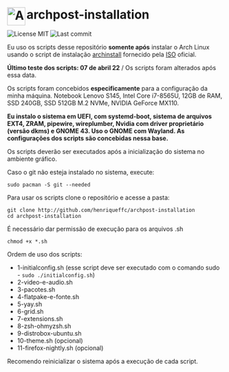 # <img align="left" alt="Arch Linux" width="42px" src="https://cdn.jsdelivr.net/npm/simple-icons@6.23.0/icons/archlinux.svg" /> archpost-installation

[<img align="left" alt="License MIT" src="https://img.shields.io/github/license/henriqueffc/archpost-installation?style=flat-square" />](https://github.com/henriqueffc/archpost-installation/blob/main/LICENSE)
<img align="left" alt="Last commit" src="https://img.shields.io/github/last-commit/henriqueffc/archpost-installation?style=flat-square" /> <br>

Eu uso os scripts desse repositório **somente após** instalar o Arch Linux usando o script de instalação [archinstall](https://github.com/archlinux/archinstall) fornecido pela [ISO](https://archlinux.org/download/) oficial.

**Último teste dos scripts: 07 de abril 22** / Os scripts foram alterados após essa data.

Os scripts foram concebidos **especificamente** para a configuração da minha máquina. Notebook Lenovo S145, Intel Core i7-8565U, 12GB de RAM, SSD 240GB, SSD 512GB M.2 NVMe, NVIDIA GeForce MX110.

**Eu instalo o sistema em UEFI, com systemd-boot, sistema de arquivos EXT4, ZRAM, pipewire, wireplumber, Nvidia com driver proprietário (versão dkms) e GNOME 43. Uso o GNOME com Wayland. As configurações dos scripts são concebidas nessa base.**

Os scripts deverão ser executados após a inicialização do sistema no ambiente gráfico. 

Caso o git não esteja instalado no sistema, execute:

`sudo pacman -S git --needed`

Para usar os scripts clone o repositório e acesse a pasta:

`git clone http://github.com/henriqueffc/archpost-installation`<br>
`cd archpost-installation`

É necessário dar permissão de execução para os arquivos .sh 

`chmod +x *.sh`

Ordem de uso dos scripts:

- 1-initialconfig.sh (esse script deve ser executado com o comando sudo - `sudo ./initialconfig.sh`) 
- 2-video-e-audio.sh
- 3-pacotes.sh
- 4-flatpake-e-fonte.sh
- 5-yay.sh
- 6-grid.sh
- 7-extensions.sh
- 8-zsh-ohmyzsh.sh
- 9-distrobox-ubuntu.sh
- 10-theme.sh (opcional)
- 11-firefox-nightly.sh (opcional)

Recomendo reinicializar o sistema após a execução de cada script.
